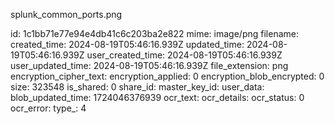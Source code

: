 splunk_common_ports.png

id: 1c1bb71e77e94e4db41c6c203ba2e822
mime: image/png
filename: 
created_time: 2024-08-19T05:46:16.939Z
updated_time: 2024-08-19T05:46:16.939Z
user_created_time: 2024-08-19T05:46:16.939Z
user_updated_time: 2024-08-19T05:46:16.939Z
file_extension: png
encryption_cipher_text: 
encryption_applied: 0
encryption_blob_encrypted: 0
size: 323548
is_shared: 0
share_id: 
master_key_id: 
user_data: 
blob_updated_time: 1724046376939
ocr_text: 
ocr_details: 
ocr_status: 0
ocr_error: 
type_: 4